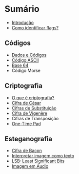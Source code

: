 
# Sumário

- [Introdução](introduction.md)
- [Como identificar flags?](flags.md)

## Códigos
- [Dados e Códigos](encodings/introduction.md)
- [Código ASCII](encodings/ASCII.md)
- [Base 64](encodings/base64.md)
- Código Morse

## Criptografia
- [O que é criptografia?](crypto/introduction.md)
- [Cifra de César](crypto/caesar-cipher.md)
- [Cifras de Substituição](crypto/substitution-cipher.md)
- [Cifra de Vigenère](crypto/vigenere-cipher.md)
- Cifras de Transposição
- [One-Time Pad](crypto/one-time-pad.md)

## Esteganografia
- [Cifra de Bacon](stegano/bacon-cipher.md)
- [Interpretar imagem como texto](stegano/image-to-text.md)
- [LSB: Least Significant Bits](stegano/lsb.md)
- [Imagem em Áudio](stegano/image-to-audio.md)
